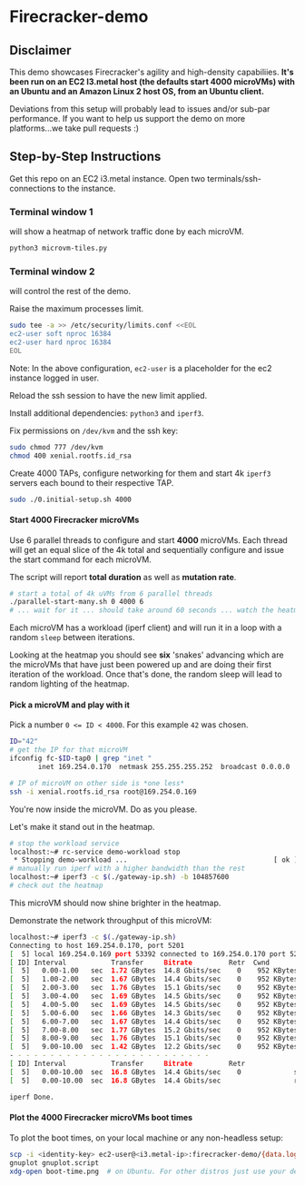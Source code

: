 # Firecracker-demo

## Disclaimer

This demo showcases Firecracker's agility and high-density capabiliies.
**It's been run on an EC2 I3.metal host (the defaults start 4000 microVMs)
with an Ubuntu and an Amazon Linux 2 host OS, from an Ubuntu client.**

Deviations from this setup will probably lead to issues and/or sub-par performance.
If you want to help us support the demo on more platforms...we take
pull requests :)

## Step-by-Step Instructions

Get this repo on an EC2 i3.metal instance.
Open two terminals/ssh-connections to the instance.

### Terminal window 1

will show a heatmap of network traffic done by each microVM.

```bash
python3 microvm-tiles.py
```

### Terminal window 2

will control the rest of the demo.

Raise the maximum processes limit.

```bash
sudo tee -a >> /etc/security/limits.conf <<EOL
ec2-user soft nproc 16384
ec2-user hard nproc 16384
EOL
```

Note: In the above configuration, `ec2-user` is a
placeholder for the ec2 instance logged in user.

Reload the ssh session to have the new limit applied.

Install additional dependencies: `python3` and `iperf3`.

Fix permissions on `/dev/kvm` and the ssh key:

```bash
sudo chmod 777 /dev/kvm
chmod 400 xenial.rootfs.id_rsa
```

Create 4000 TAPs, configure networking for them and start 4k `iperf3` servers
each bound to their respective TAP.

```bash
sudo ./0.initial-setup.sh 4000
```

#### Start 4000 Firecracker microVMs

Use 6 parallel threads to configure and start **4000** microVMs. Each
thread will get an equal slice of the 4k total and sequentially configure
and issue the start command for each microVM.

The script will report **total duration** as well as **mutation rate**.

```bash
# start a total of 4k uVMs from 6 parallel threads
./parallel-start-many.sh 0 4000 6
# ... wait for it ... should take around 60 seconds ... watch the heatmap
```

Each microVM has a workload (iperf client) and will run it in a loop with
a random `sleep` between iterations.

Looking at the heatmap you should see **six** 'snakes' advancing which
are the microVMs that have just been powered up and are doing their first
iteration of the workload. Once that's done, the random sleep will lead
to random lighting of the heatmap.

#### Pick a microVM and play with it

Pick a number `0 <= ID < 4000`. For this example `42` was chosen.

```bash
ID="42"
# get the IP for that microVM
ifconfig fc-$ID-tap0 | grep "inet "
       inet 169.254.0.170  netmask 255.255.255.252  broadcast 0.0.0.0

# IP of microVM on other side is *one less*
ssh -i xenial.rootfs.id_rsa root@169.254.0.169
```

You're now inside the microVM. Do as you please.

Let's make it stand out in the heatmap.

```bash
# stop the workload service
localhost:~# rc-service demo-workload stop
 * Stopping demo-workload ...                                    [ ok ]
# manually run iperf with a higher bandwidth than the rest
localhost:~# iperf3 -c $(./gateway-ip.sh) -b 104857600
# check out the heatmap
```

This microVM should now shine brighter in the heatmap.

Demonstrate the network throughput of this microVM:

```bash
localhost:~# iperf3 -c $(./gateway-ip.sh)
Connecting to host 169.254.0.170, port 5201
[  5] local 169.254.0.169 port 53392 connected to 169.254.0.170 port 5201
[ ID] Interval           Transfer     Bitrate         Retr  Cwnd
[  5]   0.00-1.00   sec  1.72 GBytes  14.8 Gbits/sec    0    952 KBytes
[  5]   1.00-2.00   sec  1.67 GBytes  14.4 Gbits/sec    0    952 KBytes
[  5]   2.00-3.00   sec  1.76 GBytes  15.1 Gbits/sec    0    952 KBytes
[  5]   3.00-4.00   sec  1.69 GBytes  14.5 Gbits/sec    0    952 KBytes
[  5]   4.00-5.00   sec  1.69 GBytes  14.5 Gbits/sec    0    952 KBytes
[  5]   5.00-6.00   sec  1.66 GBytes  14.3 Gbits/sec    0    952 KBytes
[  5]   6.00-7.00   sec  1.67 GBytes  14.4 Gbits/sec    0    952 KBytes
[  5]   7.00-8.00   sec  1.77 GBytes  15.2 Gbits/sec    0    952 KBytes
[  5]   8.00-9.00   sec  1.76 GBytes  15.1 Gbits/sec    0    952 KBytes
[  5]   9.00-10.00  sec  1.42 GBytes  12.2 Gbits/sec    0    952 KBytes
- - - - - - - - - - - - - - - - - - - - - - - - -
[ ID] Interval           Transfer     Bitrate         Retr
[  5]   0.00-10.00  sec  16.8 GBytes  14.4 Gbits/sec    0             sender
[  5]   0.00-10.00  sec  16.8 GBytes  14.4 Gbits/sec                  receiver

iperf Done.
```

#### Plot the 4000 Firecracker microVMs boot times

To plot the boot times, on your local machine or any non-headless setup:

```bash
scp -i <identity-key> ec2-user@<i3.metal-ip>:firecracker-demo/{data.log,gnuplot.script} .
gnuplot gnuplot.script
xdg-open boot-time.png  # on Ubuntu. For other distros just use your default .png viewer.
```
